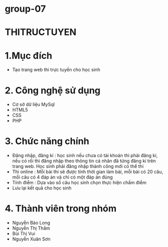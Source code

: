 # group-07
# THITRUCTUYEN
# 1.Mục đích
  * Tạo trang web thi trực tuyến cho học sinh 
# 2. Công nghệ sử dụng
   * Cơ sở dữ liệu MySql
   * HTML5
   * CSS
   * PHP
# 3. Chức năng chính
  * Đăng nhập, đăng kí : học sinh nếu chưa có tài khoản thì phải đăng kí, nếu có rồi thì đăng nhập theo thông tin cá nhân đã từng đăng kí trên trang web. Học sinh phải đăng nhập thành công mới có thể thi
  * Thi online : Mỗi bài thi sẽ được tính thời gian làm bài, mỗi bài có 20 câu, mỗi câu có 4 đáp án và chỉ có một đáp án đúng
  * Tính điểm : Dựa vào số câu học sinh chọn thực hiện chấm điểm
  * Lưu lại kết quả cho học sinh
# 4. Thành viên trong nhóm
   * Nguyễn Bảo Long
   * Nguyễn Thị Thắm
   * Bùi Thị Vui
   * Nguyễn Xuân Sơn
